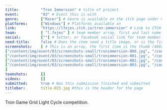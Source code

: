 ```yaml
---
title:          "Tron Immersion" # title of project
event:          "03" # Event this is with
genre:          ["Racer"] # Genre is available on the itch page under more information
platforms:      ["Windows"] # Platforms available on
link:           "https://lfejes.itch.io/tron-immersion" # Link to ITCH page
team:           [ "l.fejes" ] # team member array, first and last name only, will auto match against previous entries eventually
social:         [""] # twtter, or facebook social link for team member. This can be an array to match the team array
need-title:     false # Does the item need a title image, or is the first image in the screenshots it
screenshots:    [ # This is an array, the first item is the thumb (480x270), and the second is the screenshot (1920x1080)
["/content/img/event/03/screenshots-small/tronimmersion-000.jpg", "/content/img/event/03/screenshots/tronimmersion-000.jpg"],
["/content/img/event/03/screenshots-small/tronimmersion-001.jpg", "/content/img/event/03/screenshots/tronimmersion-001.jpg"],
["/content/img/event/03/screenshots-small/tronimmersion-002.jpg", "/content/img/event/03/screenshots/tronimmersion-002.jpg"],
["/content/img/event/03/screenshots-small/tronimmersion-003.jpg", "/content/img/event/03/screenshots/tronimmersion-003.jpg"]
]
teamshots:      []
videos:         []
submitted:      true # Was this submission finished and submitted
titlebar:       title-023.jpg #this is the header for the page
---
```

Tron Game Grid Light Cycle competition.